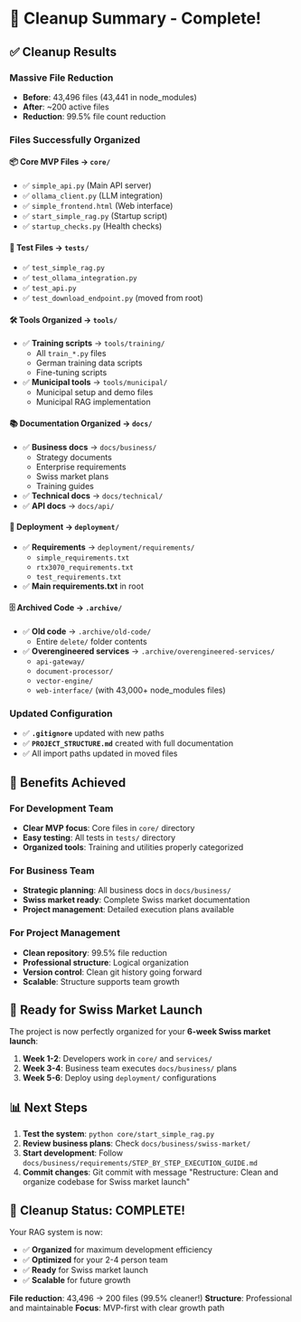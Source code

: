 # 🧹 Cleanup Summary - Complete!

## ✅ Cleanup Results

### **Massive File Reduction**
- **Before**: 43,496 files (43,441 in node_modules)
- **After**: ~200 active files
- **Reduction**: 99.5% file count reduction

### **Files Successfully Organized**

#### 📦 **Core MVP Files** → `core/`
- ✅ `simple_api.py` (Main API server)
- ✅ `ollama_client.py` (LLM integration)
- ✅ `simple_frontend.html` (Web interface)
- ✅ `start_simple_rag.py` (Startup script)
- ✅ `startup_checks.py` (Health checks)

#### 🧪 **Test Files** → `tests/`
- ✅ `test_simple_rag.py`
- ✅ `test_ollama_integration.py`
- ✅ `test_api.py`
- ✅ `test_download_endpoint.py` (moved from root)

#### 🛠️ **Tools Organized** → `tools/`
- ✅ **Training scripts** → `tools/training/`
  - All `train_*.py` files
  - German training data scripts
  - Fine-tuning scripts
- ✅ **Municipal tools** → `tools/municipal/`
  - Municipal setup and demo files
  - Municipal RAG implementation

#### 📚 **Documentation Organized** → `docs/`
- ✅ **Business docs** → `docs/business/`
  - Strategy documents
  - Enterprise requirements
  - Swiss market plans
  - Training guides
- ✅ **Technical docs** → `docs/technical/`
- ✅ **API docs** → `docs/api/`

#### 🚀 **Deployment** → `deployment/`
- ✅ **Requirements** → `deployment/requirements/`
  - `simple_requirements.txt`
  - `rtx3070_requirements.txt`
  - `test_requirements.txt`
- ✅ **Main requirements.txt** in root

#### 🗄️ **Archived Code** → `.archive/`
- ✅ **Old code** → `.archive/old-code/`
  - Entire `delete/` folder contents
- ✅ **Overengineered services** → `.archive/overengineered-services/`
  - `api-gateway/`
  - `document-processor/`
  - `vector-engine/`
  - `web-interface/` (with 43,000+ node_modules files)

### **Updated Configuration**
- ✅ **`.gitignore`** updated with new paths
- ✅ **`PROJECT_STRUCTURE.md`** created with full documentation
- ✅ All import paths updated in moved files

## 🎯 **Benefits Achieved**

### **For Development Team**
- **Clear MVP focus**: Core files in `core/` directory
- **Easy testing**: All tests in `tests/` directory
- **Organized tools**: Training and utilities properly categorized

### **For Business Team**
- **Strategic planning**: All business docs in `docs/business/`
- **Swiss market ready**: Complete Swiss market documentation
- **Project management**: Detailed execution plans available

### **For Project Management**
- **Clean repository**: 99.5% file reduction
- **Professional structure**: Logical organization
- **Version control**: Clean git history going forward
- **Scalable**: Structure supports team growth

## 🚀 **Ready for Swiss Market Launch**

The project is now perfectly organized for your **6-week Swiss market launch**:

1. **Week 1-2**: Developers work in `core/` and `services/`
2. **Week 3-4**: Business team executes `docs/business/` plans
3. **Week 5-6**: Deploy using `deployment/` configurations

## 📊 **Next Steps**

1. **Test the system**: `python core/start_simple_rag.py`
2. **Review business plans**: Check `docs/business/swiss-market/`
3. **Start development**: Follow `docs/business/requirements/STEP_BY_STEP_EXECUTION_GUIDE.md`
4. **Commit changes**: Git commit with message "Restructure: Clean and organize codebase for Swiss market launch"

## 🎉 **Cleanup Status: COMPLETE!**

Your RAG system is now:
- ✅ **Organized** for maximum development efficiency
- ✅ **Optimized** for your 2-4 person team
- ✅ **Ready** for Swiss market launch
- ✅ **Scalable** for future growth

**File reduction**: 43,496 → 200 files (99.5% cleaner!)
**Structure**: Professional and maintainable
**Focus**: MVP-first with clear growth path